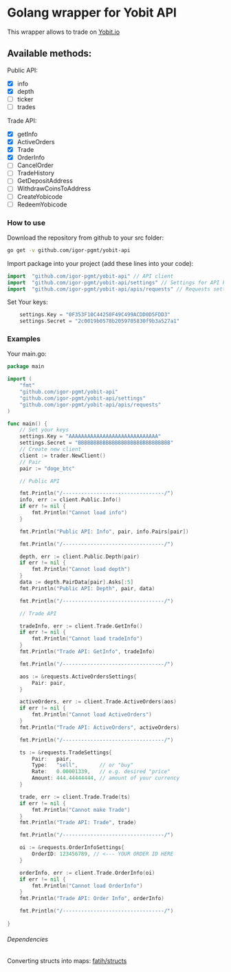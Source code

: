 # Golang wrapper for Yobit API

This wrapper allows to trade on [Yobit.io](https://Yobit.io)

## Available methods:

Public API:
  - [X] info
  - [X] depth
  - [ ] ticker
  - [ ] trades

Trade API:
  - [X] getInfo
  - [X] ActiveOrders
  - [X] Trade
  - [X] OrderInfo
  - [ ] CancelOrder
  - [ ] TradeHistory
  - [ ] GetDepositAddress
  - [ ] WithdrawCoinsToAddress
  - [ ] CreateYobicode
  - [ ] RedeemYobicode

### How to use
Download the repository from github to your src folder:
```bash
go get -v github.com/igor-pgmt/yobit-api
```
Import package into your project (add these lines into your code):
```go
import	"github.com/igor-pgmt/yobit-api" // API client
import	"github.com/igor-pgmt/yobit-api/settings" // Settings for API keys
import  "github.com/igor-pgmt/yobit-api/apis/requests" // Requests settings for API
```
Set Your keys:
```go
	settings.Key = "0F353F10C44250F49C499ACDD0D5FDD3"
	settings.Secret = "2c0019b0578b2059705830f9b3a527a1"
```

### Examples
Your main.go:
```go
package main

import (
	"fmt"
	"github.com/igor-pgmt/yobit-api"
	"github.com/igor-pgmt/yobit-api/settings"
	"github.com/igor-pgmt/yobit-api/apis/requests"
)

func main() {
	// Set your keys
	settings.Key = "AAAAAAAAAAAAAAAAAAAAAAAAAAAAA"
	settings.Secret = "BBBBBBBBBBBBBBBBBBBBBBBBBBBBBB"
	// Create new client
	client := trader.NewClient()
	// Pair
	pair := "doge_btc"

	// Public API

	fmt.Println("/---------------------------------/")
	info, err := client.Public.Info()
	if err != nil {
		fmt.Println("Cannot load info")
	}

	fmt.Println("Public API: Info", pair, info.Pairs[pair])

	fmt.Println("/---------------------------------/")

	depth, err := client.Public.Depth(pair)
	if err != nil {
		fmt.Println("Cannot load depth")
	}
	data := depth.PairData[pair].Asks[:5]
	fmt.Println("Public API: Depth", pair, data)

	fmt.Println("/---------------------------------/")

	// Trade API

	tradeInfo, err := client.Trade.GetInfo()
	if err != nil {
		fmt.Println("Cannot load tradeInfo")
	}
	fmt.Println("Trade API: GetInfo", tradeInfo)

	fmt.Println("/---------------------------------/")

	aos := &requests.ActiveOrdersSettings{
		Pair: pair,
	}

	activeOrders, err := client.Trade.ActiveOrders(aos)
	if err != nil {
		fmt.Println("Cannot load ActiveOrders")
	}
	fmt.Println("Trade API: ActiveOrders", activeOrders)

	fmt.Println("/---------------------------------/")

	ts := &requests.TradeSettings{
		Pair:   pair,
		Type:   "sell",       // or "buy"
		Rate:   0.00001339,   // e.g. desired "price"
		Amount: 444.44444444, // amount of your currency
	}

	trade, err := client.Trade.Trade(ts)
	if err != nil {
		fmt.Println("Cannot make Trade")
	}
	fmt.Println("Trade API: Trade", trade)

	fmt.Println("/---------------------------------/")

	oi := &requests.OrderInfoSettings{
		OrderID: 123456789, // <--- YOUR ORDER ID HERE
	}

	orderInfo, err := client.Trade.OrderInfo(oi)
	if err != nil {
		fmt.Println("Cannot load OrderInfo")
	}
	fmt.Println("Trade API: Order Info", orderInfo)

	fmt.Println("/---------------------------------/")
	
}
```

###### Dependencies
Converting structs into maps:
[fatih/structs](github.com/fatih/structs)

